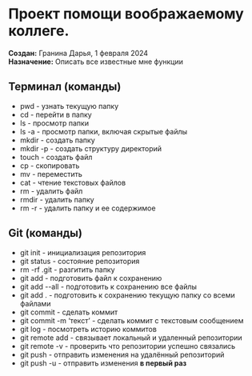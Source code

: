 # Проект помощи воображаемому коллеге.
__Создан:__ Гранина Дарья, 1 февраля 2024  
__Назначение:__ Описать все известные мне функции

## Терминал (команды)
* pwd - узнать текущую папку
* cd - перейти в папку
* ls - просмотр папки
* ls -a - просмотр папки, включая скрытые файлы
* mkdir - создать папку
* mkdir -p  -  создать структуру директорий
* touch - создать файл
* cp - скопировать
* mv - переместить
* cat - чтение текстовых файлов
* rm - удалить файл
* rmdir - удалить папку
* rm -r - удалить папку и ее содержимое

## Git (команды)
* git init - инициализация репозитория
* git status - состояние репозитория
* rm -rf .git - разгитить папку
* git add - подготовить файл к сохранению
* git add --all - подготовить к сохранению все файлы
* git add .   - подготовить к сохранению текущую папку со всеми файлами
* git commit - сделать коммит
* git commit -m ‘текст’ - сделать коммит с текстовым сообщением
* git log - посмотреть историю коммитов
* git remote add - связывает локальный и удаленный репозитории
* git remote -v - проверить что репозитории успешно связались 
* git push - отправить изменения на удалённый репозиторий
* git push -u - отправить изменения **в первый раз**

